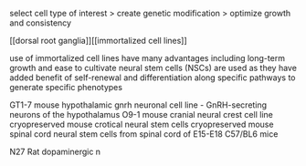 select cell type of interest > create genetic modification > optimize growth and consistency

[[dorsal root ganglia]][[immortalized cell lines]]

use of immortalized cell lines have many advantages including long-term growth and ease to cultivate
neural stem cells (NSCs) are used as they have added benefit of self-renewal and differentiation along specific pathways to generate specific phenotypes

GT1-7 mouse hypothalamic gnrh neuronal cell line - GnRH-secreting neurons of the hypothalamus
O9-1 mouse cranial neural crest cell line
cryopreserved mouse crotical neural stem cells
cryopreserved mouse spinal cord neural stem cells from spinal cord of E15-E18 C57/BL6 mice

N27 Rat dopaminergic n
